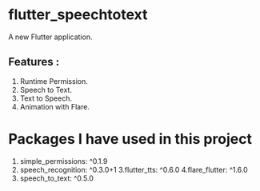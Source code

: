 # flutter_speechtotext

A new Flutter application.

## Features :
  1. Runtime Permission.
  2. Speech to Text.
  3. Text to Speech.
  4. Animation with Flare.

# Packages I have used in this project
  1. simple_permissions: ^0.1.9
  2. speech_recognition: ^0.3.0+1
  3.flutter_tts: ^0.6.0
  4.flare_flutter: ^1.6.0
  5. speech_to_text: ^0.5.0

